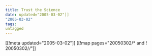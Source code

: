 ```yaml
---
title: Trust the Science
date: updated="2005-03-02"]]
"2005-03-02"
tags:
untagged
---
```

[[!meta updated="2005-03-02"]]
[[!map pages="20050302/* and ! 20050302/*/*"]]

